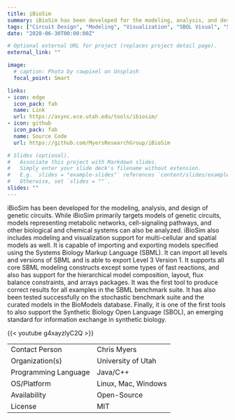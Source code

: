 ```yaml
---
title: iBioSim
summary: iBioSim has been developed for the modeling, analysis, and design of genetic circuits.
tags: ["Circuit Design", "Modeling", "Visualization", "SBOL Visual", "SBOL1 Import", "SBOL1 Export", "SBOL2 Import", "SBOL2 Export"]
date: "2020-06-30T00:00:00Z"

# Optional external URL for project (replaces project detail page).
external_link: ""

image:
  # caption: Photo by rawpixel on Unsplash
  focal_point: Smart

links:
- icon: edge
  icon_pack: fab
  name: Link
  url: https://async.ece.utah.edu/tools/ibiosim/
- icon: github
  icon_pack: fab
  name: Source Code
  url: https://github.com/MyersResearchGroup/iBioSim

# Slides (optional).
#   Associate this project with Markdown slides.
#   Simply enter your slide deck's filename without extension.
#   E.g. `slides = "example-slides"` references `content/slides/example-slides.md`.
#   Otherwise, set `slides = ""`.
slides: ""
---
```


iBioSim has been developed for the modeling, analysis, and design of genetic circuits. While iBioSim primarily targets models of genetic circuits, models representing metabolic networks, cell-signaling pathways, and other biological and chemical systems can also be analyzed. iBioSim also includes modeling and visualization support for multi-cellular and spatial models as well. It is capable of importing and exporting models specified using the Systems Biology Markup Language (SBML). It can import all levels and versions of SBML and is able to export Level 3 Version 1. It supports all core SBML modeling constructs except some types of fast reactions, and also has support for the hierarchical model composition, layout, flux balance constraints, and arrays packages. It was the first tool to produce correct results for all examples in the SBML benchmark suite. It has also been tested successfully on the stochastic benchmark suite and the curated models in the BioModels database. Finally, it is one of the first tools to also support the Synthetic Biology Open Language (SBOL), an emerging standard for information exchange in synthetic biology.

{{< youtube g4xayzlyC2Q >}}


| | |
| ---| ---|
| Contact Person | Chris Myers |
| Organization(s) | University of Utah |
| Programming Language | Java/C++ |
| OS/Platform | Linux, Mac, Windows |
| Availability | Open-Source |
| License | MIT |